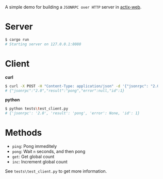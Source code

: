 A simple demo for building a `JSONRPC over HTTP` server in [actix-web](https://github.com/actix/actix-web).

# Server

```sh
$ cargo run
# Starting server on 127.0.0.1:8080
```

# Client

**curl**

```sh
$ curl -X POST -H "Content-Type: application/json" -d '{"jsonrpc": "2.0", "method": "ping", "params": [], "id": 1}' http://127.0.0.1:8080
# {"jsonrpc":"2.0","result":"pong","error":null,"id":1}
```


**python**

```sh
$ python tests\test_client.py
# {'jsonrpc': '2.0', 'result': 'pong', 'error': None, 'id': 1}
```

# Methods

- `ping`: Pong immeditely
- `pong`: Wait `n` seconds, and then pong
- `get`: Get global count
- `inc`: Increment global count

See `tests\test_client.py` to get more information.
